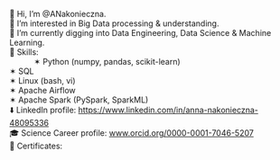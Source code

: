👋 Hi, I’m @ANakonieczna.<br />
👀 I’m interested in Big Data processing & understanding. <br />
🌱 I’m currently digging into Data Engineering, Data Science & Machine Learning. <br />
🤹 Skills: <br />$~~~~~~~~~~~$✶ Python (numpy, pandas, scikit-learn) <br />   ✶ SQL <br />   ✶ Linux (bash, vi)  <br />   ✶ Apache Airflow <br />   ✶ Apache Spark (PySpark, SparkML) <br />
⬇️ LinkedIn profile: https://www.linkedin.com/in/anna-nakonieczna-48095336 <br />
🎓 Science Career profile: www.orcid.org/0000-0001-7046-5207 <br />
🏅 Certificates: <br />

<!---
ANakonieczna/ANakonieczna is a ✨ special ✨ repository because its `README.md` (this file) appears on your GitHub profile.
You can click the Preview link to take a look at your changes.
--->
